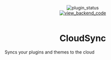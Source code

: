 <div align="center">
	<img alt="plugin_status" src="https://img.shields.io/badge/plugin_status-unfinished-EEEEEE?style=for-the-badge&labelColor=263238" />
	<br/>
	<a href="https://github.com/Gabe616/VendettaCloudSync">
		<img alt="view_backend_code" src="https://img.shields.io/badge/view_backend_code-263238?style=for-the-badge" />
	</a>
</div>
<br/>
<div align="center">
	<h1>CloudSync</h1>
</div>

Syncs your plugins and themes to the cloud